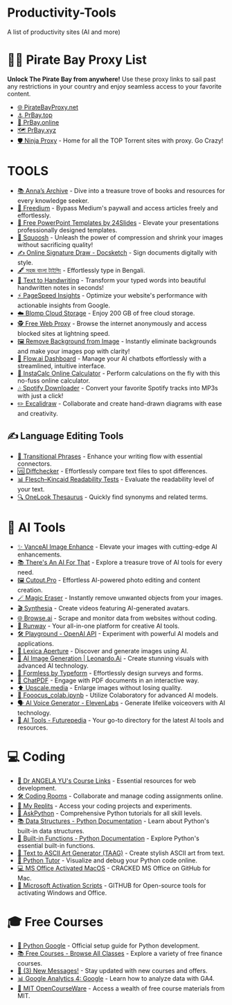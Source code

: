 # Productivity-Tools
A list of productivity sites (AI and more)


<h1>🏴‍☠️ Pirate Bay Proxy List</h1>
<p><strong>Unlock The Pirate Bay from anywhere!</strong> Use these proxy links to sail past any restrictions in your country and enjoy seamless access to your favorite content.</p>
<ul>
   <li><a href="https://piratebayproxy.net/">🌐 PirateBayProxy.net</a></li>
   <li><a href="https://prbay.top/">⚓ PrBay.top</a></li>
   <li><a href="https://prbay.online/">🚀 PrBay.online</a></li>
   <li><a href="https://prbay.xyz/">🗺️ PrBay.xyz</a></li>
   <li><a href="https://ninjaproxy1.com/">🛡️ Ninja Proxy</a> - Home for all the TOP Torrent sites with proxy. Go Crazy!</li>
</ul>

<h1>TOOLS</h1>
<ul>
   <li><a href="https://annas-archive.org/">📚 Anna’s Archive</a> - Dive into a treasure trove of books and resources for every knowledge seeker.</li>
   <li><a href="https://freedium.cfd/">🚀 Freedium</a> - Bypass Medium's paywall and access articles freely and effortlessly.</li>
   <li><a href="https://24slides.com/templates/featured">🎨 Free PowerPoint Templates by 24Slides</a> - Elevate your presentations professionally designed templates.</li>
   <li><a href="https://squoosh.app/editor">📸 Squoosh</a> - Unleash the power of compression and shrink your images without sacrificing quality!</li>
   <li><a href="https://www.docsketch.com/online-signature/draw/">✍️ Online Signature Draw - Docsketch</a> - Sign documents digitally with style.</li>
   <li><a href="http://www.easybengalityping.com/">🖋️ সহজ বাংলা টাইপিং</a> - Effortlessly type in Bengali.</li>
   <li><a href="https://saurabhdaware.github.io/text-to-handwriting/">📝 Text to Handwriting</a> - Transform your typed words into beautiful handwritten notes in seconds!</li>
   <li><a href="https://developers.google.com/speed/pagespeed/insights/">⚡ PageSpeed Insights</a> - Optimize your website's performance with actionable insights from Google.</li>
   <li><a href="https://dashboard.blomp.com/dashboard/files">☁️ Blomp Cloud Storage</a> - Enjoy 200 GB of free cloud storage.</li>
   <li><a href="https://proxyscrape.com/web-proxy?__cpo=1">🕵️ Free Web Proxy</a> - Browse the internet anonymously and access blocked sites at lightning speed.</li>
   <li><a href="https://www.remove.bg/">🖼️ Remove Background from Image</a> - Instantly eliminate backgrounds and make your images pop with clarity!</li>
   <li><a href="https://app.flow.ai/login">🌊 Flow.ai Dashboard</a> - Manage your AI chatbots effortlessly with a streamlined, intuitive interface.</li>
   <li><a href="https://instacalc.com/">🧮 InstaCalc Online Calculator</a> - Perform calculations on the fly with this no-fuss online calculator.</li>
   <li><a href="https://spotifydown.com/">🎶 Spotify Downloader</a> - Convert your favorite Spotify tracks into MP3s with just a click!</li>
   <li><a href="https://excalidraw.com/">✏️ Excalidraw</a> - Collaborate and create hand-drawn diagrams with ease and creativity.</li>
</ul>

<h2>✍️ Language Editing Tools</h2>
<ul>
    <li><a href="https://www.thoughtco.com/list-of-transition-words-1857002">🔗 Transitional Phrases</a> - Enhance your writing flow with essential connectors.</li>
    <li><a href="https://www.diffchecker.com/">🆚 Diffchecker</a> - Effortlessly compare text files to spot differences.</li>
    <li><a href="https://en.wikipedia.org/wiki/Flesch%E2%80%93Kincaid_readability_tests">📊 Flesch–Kincaid Readability Tests</a> - Evaluate the readability level of your text.</li>
    <li><a href="https://www.onelook.com/thesaurus/">🔍 OneLook Thesaurus</a> - Quickly find synonyms and related terms.</li>
</ul>

<h1>🤖 AI Tools</h1>
<ul>
    <li><a href="https://vanceai.com/workspace/">✨ VanceAI Image Enhance</a> - Elevate your images with cutting-edge AI enhancements.</li>
    <li><a href="https://theresanaiforthat.com/">📚 There's An AI For That</a> - Explore a treasure trove of AI tools for every need.</li>
    <li><a href="https://www.cutout.pro/">🖼️ Cutout.Pro</a> - Effortless AI-powered photo editing and content creation.</li>
    <li><a href="https://magicstudio.com/magiceraser">🪄 Magic Eraser</a> - Instantly remove unwanted objects from your images.</li>
    <li><a href="https://www.synthesia.io/">🎬 Synthesia</a> - Create videos featuring AI-generated avatars.</li>
    <li><a href="https://www.browse.ai/">🌐 Browse.ai</a> - Scrape and monitor data from websites without coding.</li>
    <li><a href="https://runwayml.com/">🎨 Runway</a> - Your all-in-one platform for creative AI tools.</li>
    <li><a href="https://platform.openai.com/playground?mode=chat">🛠️ Playground - OpenAI API</a> - Experiment with powerful AI models and applications.</li>
    <li><a href="https://lexica.art/aperture">📸 Lexica Aperture</a> - Discover and generate images using AI.</li>
    <li><a href="https://app.leonardo.ai/ai-generations">🎨 AI Image Generation | Leonardo.Ai</a> - Create stunning visuals with advanced AI technology.</li>
    <li><a href="https://formless.ai/">📝 Formless by Typeform</a> - Effortlessly design surveys and forms.</li>
    <li><a href="https://www.chatpdf.com/">💬 ChatPDF</a> - Engage with PDF documents in an interactive way.</li>
    <li><a href="https://www.upscale.media/upload">⬆️ Upscale.media</a> - Enlarge images without losing quality.</li>
    <li><a href="https://colab.research.google.com/github/lllyasviel/Fooocus/blob/main/fooocus_colab.ipynb">📓 Fooocus_colab.ipynb</a> - Utilize Colaboratory for advanced AI models.</li>
    <li><a href="https://elevenlabs.io/?pscd=try.elevenlabs.io&ps_partner_key=YW5pc2hzaW5naDEzNTA&ps_xid=bmNg0qi7hc9ug6&gsxid=bmNg0qi7hc9ug6&gspk=YW5pc2hzaW5naDEzNTA">🗣️ AI Voice Generator - ElevenLabs</a> - Generate lifelike voiceovers with AI technology.</li>
    <li><a href="https://www.futurepedia.io/ai-tools">📖 AI Tools - Futurepedia</a> - Your go-to directory for the latest AI tools and resources.</li>
</ul>

<h1>💻 Coding</h1>
<ul>
    <li><a href="https://www.appbrewery.co/p/web-development-course-resources/">📖 Dr ANGELA YU's Course Links</a> - Essential resources for web development.</li>
    <li><a href="https://app.codingrooms.com/management/courses/6387/classes/8480/assignments">🛠️ Coding Rooms</a> - Collaborate and manage coding assignments online.</li>
    <li><a href="https://replit.com/@akashdeepk00">📂 My Replits</a> - Access your coding projects and experiments.</li>
    <li><a href="https://www.askpython.com/">🐍 AskPython</a> - Comprehensive Python tutorials for all skill levels.</li>
    <li><a href="https://docs.python.org/3/tutorial/datastructures.html">📚 Data Structures - Python Documentation</a> - Learn about Python's built-in data structures.</li>
    <li><a href="https://docs.python.org/3/library/functions.html">🔧 Built-in Functions - Python Documentation</a> - Explore Python's essential built-in functions.</li>
    <li><a href="https://patorjk.com/software/taag/">🎨 Text to ASCII Art Generator (TAAG)</a> - Create stylish ASCII art from text.</li>
    <li><a href="https://pythontutor.com/python-debugger.html">🐍 Python Tutor</a> - Visualize and debug your Python code online.</li>
    <li><a href="https://gist.github.com/zthxxx/9ddc171d00df98cbf8b4b0d8469ce90a">💻 MS Office Activated MacOS</a> - CRACKED MS Office on GitHub for Mac.</li>
    <li><a href="https://github.com/massgravel/Microsoft-Activation-Scripts">🔑 Microsoft Activation Scripts</a> - GITHUB for Open-source tools for activating Windows and Office.</li>
</ul>

<h1>🎓 Free Courses</h1>
<ul>
    <li><a href="https://developers.google.com/edu/python/set-up">🐍 Python Google</a> - Official setup guide for Python development.</li>
    <li><a href="https://courses.corporatefinanceinstitute.com/collections/free">📚 Free Courses - Browse All Classes</a> - Explore a variety of free finance courses.</li>
    <li><a href="https://www.greatlearning.in/academy">📩 (3) New Messages!</a> - Stay updated with new courses and offers.</li>
    <li><a href="https://skillshop.exceedlms.com/student/catalog/list?category_ids=6434-google-analytics-4">📊 Google Analytics 4: Google</a> - Learn how to analyze data with GA4.</li>
    <li><a href="https://ocw.mit.edu/">🏫 MIT OpenCourseWare</a> - Access a wealth of free course materials from MIT.</li>
</ul>
